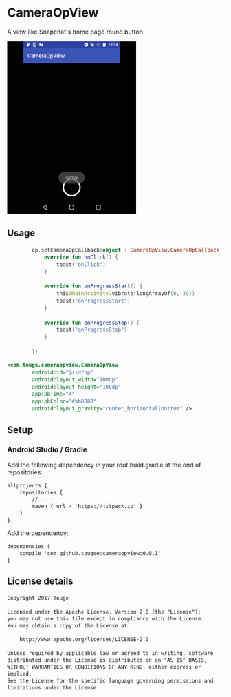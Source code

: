 # CameraOpView
A view like Snapchat's home page round button.

<img src="art/demo.gif" width="300" height="400">

## Usage
```Kotlin
        op.setCameraOpCallback(object : CameraOpView.CameraOpCallback {
            override fun onClick() {
                toast("onClick")
            }

            override fun onProgressStart() {
                this@MainActivity.vibrate(longArrayOf(0, 30))
                toast("onProgressStart")
            }

            override fun onProgressStop() {
                toast("onProgressStop")
            }

        })
```
```XML
<com.touge.cameraopview.CameraOpView
        android:id="@+id/op"
        android:layout_width="100dp"
        android:layout_height="100dp"
        app:pbTime="4"
        app:pbColor="#bb8888"
        android:layout_gravity="center_horizontal|bottom" />
```

## Setup
### Android Studio / Gradle
Add the following dependency in your root build.gradle at the end of repositories:
```Gradle
allprojects {
    repositories {
        //...
        maven { url = 'https://jitpack.io' }
    }
}
```
Add the dependency:
```Gradle
dependencies {
    compile 'com.github.tougee:cameraopview:0.0.1'
}
```

## License details

```
Copyright 2017 Touge

Licensed under the Apache License, Version 2.0 (the "License");
you may not use this file except in compliance with the License.
You may obtain a copy of the License at

	http://www.apache.org/licenses/LICENSE-2.0

Unless required by applicable law or agreed to in writing, software
distributed under the License is distributed on an "AS IS" BASIS,
WITHOUT WARRANTIES OR CONDITIONS OF ANY KIND, either express or implied.
See the License for the specific language governing permissions and
limitations under the License.
```
